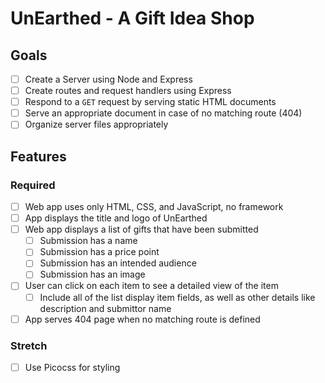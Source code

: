# UnEarthed - A Gift Idea Shop

## Goals

- [ ] Create a Server using Node and Express
- [ ] Create routes and request handlers using Express
- [ ] Respond to a `GET` request by serving static HTML documents
- [ ] Serve an appropriate document in case of no matching route (404)
- [ ] Organize server files appropriately

## Features

### Required

- [ ] Web app uses only HTML, CSS, and JavaScript, no framework
- [ ] App displays the title and logo of UnEarthed
- [ ] Web app displays a list of gifts that have been submitted
  - [ ] Submission has a name
  - [ ] Submission has a price point
  - [ ] Submission has an intended audience
  - [ ] Submission has an image
- [ ] User can click on each item to see a detailed view of the item
  - [ ] Include all of the list display item fields, as well as other details
        like description and submittor name
- [ ] App serves 404 page when no matching route is defined

### Stretch

- [ ] Use Picocss for styling
